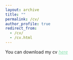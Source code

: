 ```yaml
---
layout: archive
title: ""
permalink: /cv/
author_profile: true
redirect_from: 
  - /cv/
  - /cv.html
---
```

<dl>

  You can download my cv <a href="https://www.dropbox.com/s/ihr74rrd7k2ik0s/webcv.pdf?dl=0" style="color: #82E0AA"><em>here</em></a>
  
</dl>
